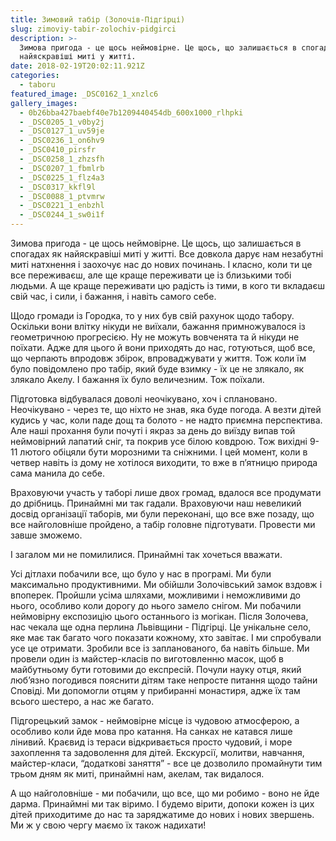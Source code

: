 ```yaml
---
title: Зимовий табір (Золочів-Підгірці)
slug: zimoviy-tabir-zolochiv-pidgirci
description: >-
  Зимова пригода - це щось неймовірне. Це щось, що залишається в спогадах як
  найяскравіші миті у житті.
date: 2018-02-19T20:02:11.921Z
categories:
  - taboru
featured_image: _DSC0162_1_xnzlc6
gallery_images:
  - 0b26bba427baebf40e7b1209440454db_600x1000_rlhpki
  - _DSC0205_1_v0by2j
  - _DSC0127_1_uv59je
  - _DSC0236_1_on6hv9
  - _DSC0410_pirsfr
  - _DSC0258_1_zhzsfh
  - _DSC0207_1_fbmlrb
  - _DSC0225_1_flz4a3
  - _DSC0317_kkfl9l
  - _DSC0088_1_ptvmrw
  - _DSC0221_1_enbzhl
  - _DSC0244_1_sw0i1f
---
```

Зимова пригода - це щось неймовірне. Це щось, що залишається в спогадах як найяскравіші миті у житті. Все довкола дарує нам незабутні миті натхнення і заохочує нас до нових починань. І класно, коли ти це все переживаєш, але ще краще переживати це із близькими тобі людьми. А ще краще переживати цю радість із тими, в кого ти вкладаєш свій час, і сили, і бажання, і навіть самого себе. 

Щодо громади із Городка, то у них був свій рахунок щодо табору. Оскільки вони влітку нікуди не виїхали, бажання примножувалося із геометричною прогресією. Ну не можуть вовченята та й нікуди не поїхати. Адже для цього й вони приходять до нас, готуються, щоб все, що черпають впродовж збірок,  впроваджувати у життя. Тож коли їм було повідомлено про табір, який буде взимку - їх це не злякало, як злякало Акелу. І бажання їх було величезним. Тож поїхали.

Підготовка відбувалася доволі неочікувано, хоч і сплановано. Неочікувано - через те, що ніхто не знав, яка буде погода. А везти дітей кудись у час, коли паде дощ та болото - не надто приємна перспектива. Але наші прохання були почуті і якраз за день до виїзду випав той неймовірний лапатий сніг, та покрив усе білою ковдрою. Тож вихідні 9-11 лютого обіцяли бути морозними та сніжними. І цей момент, коли в четвер навіть із дому не хотілося виходити, то вже в п’ятницю природа сама манила до себе. 

Враховуючи участь у таборі лише двох громад, вдалося все продумати до дрібниць. Принаймні ми так гадали. Враховуючи наш невеликий досвід організації таборів, ми були переконані, що все вже позаду, що все найголовніше пройдено, а табір головне підготувати. Провести ми завше зможемо. 

І загалом ми не помилилися. Принаймні так хочеться вважати. 

Усі дітлахи побачили все, що було у нас в програмі. Ми були максимально продуктивними. Ми обійшли Золочівський замок вздовж і впоперек. Пройшли усіма шляхами, можливими і неможливими до нього, особливо коли дорогу до нього замело снігом. Ми побачили неймовірну експозицію цього останнього із могікан. Після Золочева, нас чекала ще одна перлина Львівщини - Підгірці. Це унікальне село, яке має так багато чого показати кожному, хто завітає. І ми спробували усе це отримати. Зробили все із запланованого, ба навіть більше. Ми провели один із майстер-класів по виготовленню масок, щоб в майбутньому бути готовими до експресій. Почули науку отця, який люб’язно погодився пояснити дітям таке непросте питання щодо тайни Сповіді. Ми допомогли отцям у прибиранні монастиря, адже їх там всього шестеро, а нас же багато. 

Підгорецький замок - неймовірне місце із чудовою атмосферою, а особливо коли йде мова про катання. На санках не катався лише лінивий. Краєвид із тераси відкривається просто чудовий, і море захоплення та задоволення для дітей. Екскурсії, молитви, навчання, майстер-класи, “додаткові заняття” - все це дозволило промайнути тим трьом дням як миті, принаймні нам, акелам, так видалося. 

А що найголовніше - ми побачили, що все, що ми робимо - воно не йде дарма. Принаймні ми так віримо. І будемо вірити, допоки кожен із цих дітей приходитиме до нас та заряджатиме до нових і нових звершень. Ми ж у свою чергу маємо їх також надихати!
